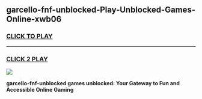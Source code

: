 
## garcello-fnf-unblocked-Play-Unblocked-Games-Online-xwb06
<h3>
<a href="https://premium76.site?title=garcello-fnf-unblocked&ref=25A">CLICK TO PLAY</a></h3>
<hr>

<h3>
<a href="https://premium76.site?title=garcello-fnf-unblocked&ref=25A">CLICK 2 PLAY</a>
  
</h3>

<a href="https://premium76.site?title=garcello-fnf-unblocked&ref=25A"><img src="https://clearcache.store/games.png"></a>


**garcello-fnf-unblocked games unblocked: Your Gateway to Fun and Accessible Online Gaming**
